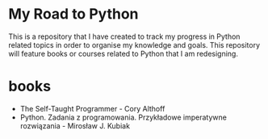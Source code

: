 # My Road to Python

This is a repository that I have created to track my progress in Python related topics in order to organise my knowledge and goals.
This repository will feature books or courses related to Python that I am redesigning.

# books
- The Self-Taught Programmer - Cory Althoff
- Python. Zadania z programowania. Przykładowe imperatywne rozwiązania - Mirosław J. Kubiak